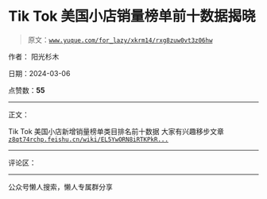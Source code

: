 # Tik Tok 美国小店销量榜单前十数据揭晓

> 原文：[`www.yuque.com/for_lazy/xkrm14/rxg8zuw0vt3z06hw`](https://www.yuque.com/for_lazy/xkrm14/rxg8zuw0vt3z06hw)

作者： 阳光杉木

日期：2024-03-06

点赞数：**55**

* * *

正文：

Tik Tok 美国小店新增销量榜单类目排名前十数据 大家有兴趣移步文章
[`z8qt74rchp.feishu.cn/wiki/EL5YwORN8iRTKPkR...`](https://z8qt74rchp.feishu.cn/wiki/EL5YwORN8iRTKPkRsaXc1rTvn7d?from=from_copylink) 

* * *

评论区：

* * *

公众号懒人搜索，懒人专属群分享